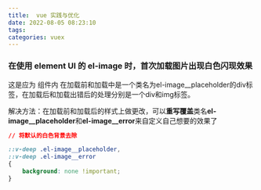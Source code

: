 ```yaml
---
title:  vue 实践与优化
date: 2022-08-05 08:23:10
tags: 
categories: vuex
---
```




### 在使用 element UI 的 el-image 时，首次加载图片出现白色闪现效果

这是应为 组件内 在加载前和加载中是一个类名为el-image__placeholder的div标签，在加载后和加载出错后的处理分别是一个div和img标签。

解决方法：在加载前和加载后的样式上做更改，可以**重写覆盖**类名**el-image__placeholder**和**el-image__error**来自定义自己想要的效果了

```css
// 将默认的白色背景去除

::v-deep .el-image__placeholder,
::v-deep .el-image__error
{
    background: none !important;
}
```

